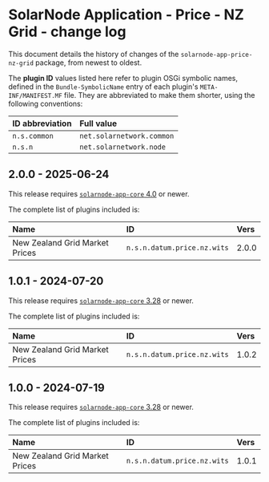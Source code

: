 # SolarNode Application - Price - NZ Grid - change log

This document details the history of changes of the `solarnode-app-price-nz-grid` package, from
newest to oldest.

The **plugin ID** values listed here refer to plugin OSGi symbolic names, defined in the
`Bundle-SymbolicName` entry of each plugin's `META-INF/MANIFEST.MF` file. They are abbreviated to
make them shorter, using the following conventions:

| ID abbreviation | Full value                |
|:----------------|:--------------------------|
| `n.s.common`    | `net.solarnetwork.common` |
| `n.s.n`         | `net.solarnetwork.node`   |

## 2.0.0 - 2025-06-24

This release requires [`solarnode-app-core` 4.0][app-core-log] or newer.

The complete list of plugins included is:

| Name                           | ID                          | Vers  |
|:-------------------------------|:----------------------------|:------|
| New Zealand Grid Market Prices | `n.s.n.datum.price.nz.wits` | 2.0.0 |

## 1.0.1 - 2024-07-20

This release requires [`solarnode-app-core` 3.28][app-core-log] or newer.

The complete list of plugins included is:

| Name                           | ID                          | Vers  |
|:-------------------------------|:----------------------------|:------|
| New Zealand Grid Market Prices | `n.s.n.datum.price.nz.wits` | 1.0.2 |


## 1.0.0 - 2024-07-19

This release requires [`solarnode-app-core` 3.28][app-core-log] or newer.

The complete list of plugins included is:

| Name                           | ID                          | Vers  |
|:-------------------------------|:----------------------------|:------|
| New Zealand Grid Market Prices | `n.s.n.datum.price.nz.wits` | 1.0.1 |

[app-core-log]: ../../solarnode-app-core/debian/CHANGELOG.md
